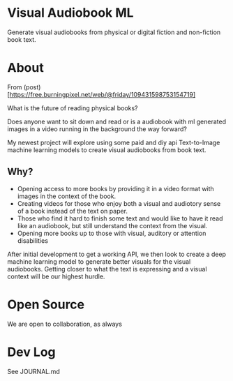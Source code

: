 # Visual Audiobook ML
Generate visual audiobooks from physical or digital fiction and non-fiction book text.

# About
From (post)[https://free.burningpixel.net/web/@friday/109431598753154719]

What is the future of reading physical books? 

Does anyone want to sit down and read or is a audiobook with ml generated images in a video running in the background the way forward? 

My newest project will explore using some paid and diy api Text-to-Image machine learning models to create visual audiobooks from book text.

## Why?

* Opening access to more books by providing it in a video format with images in the context of the book. 
* Creating videos for those who enjoy both a visual and audiotory sense of a book instead of the text on paper. 
* Those who find it hard to finish some text and would like to have it read like an audiobook, but still understand the context from the visual.
* Opening more books up to those with visual, auditory or attention disabilities

After initial development to get a working API, we then look to create a deep machine learning model to generate better visuals for the visual audiobooks. Getting closer to what the text is expressing and a visual context will be our highest hurdle. 

# Open Source

We are open to collaboration, as always

# Dev Log

See JOURNAL.md

